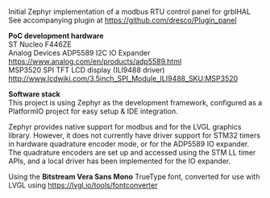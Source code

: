 Initial Zephyr implementation of a modbus RTU control panel for grblHAL  
See accompanying plugin at https://github.com/dresco/Plugin_panel

**PoC development hardware**  
ST Nucleo F446ZE  
Analog Devices ADP5589 I2C IO Expander https://www.analog.com/en/products/adp5589.html  
MSP3520 SPI TFT LCD display (ILI9488 driver) http://www.lcdwiki.com/3.5inch_SPI_Module_ILI9488_SKU:MSP3520  

**Software stack**  
This project is using Zephyr as the development framework, configured as a PlatformIO project for easy setup & IDE integration.

Zephyr provides native support for modbus and for the LVGL graphics library. However, it does not currently have driver support for STM32 timers in hardware quadrature encoder mode, or for the ADP5589 IO expander. The quadrature encoders are set up and accessed using the STM LL timer APIs, and a local driver has been implemented for the IO expander.

Using the **Bitstream Vera Sans Mono** TrueType font, converted for use with LVGL using https://lvgl.io/tools/fontconverter
